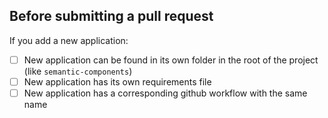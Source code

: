 ## Before submitting a pull request

If you add a new application:

- [ ] New application can be found in its own folder in the root of the project (like `semantic-components`)
- [ ] New application has its own requirements file
- [ ] New application has a corresponding github workflow with the same name
